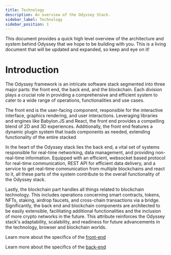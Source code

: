```yaml
---
title: Technology
description: An overview of the Odyssey Stack.
sidebar_label: Technology
sidebar_position: 1
---
```

This document provides a quick high level overview of the architecture and system behind Odyssey that we hope to be building with you. This is a living document that will be updated and expanded, so keep and eye on it!

# Introduction

The Odyssey framework is an intricate software stack segmented into three major parts: the front end, the back end, and the blockchain. Each division plays a crucial role in providing a comprehensive and efficient system to cater to a wide range of operations, functionalities and use cases.

The front end is the user-facing component, responsible for the interactive interface, graphics rendering, and user interactions. Leveraging libraries and engines like Babylon.JS and React, the front end provides a compelling blend of 2D and 3D experiences. Additionally, the front end features a dynamic plugin system that loads components as needed, extending functionality of the entire stacked

In the heart of the Odyssey stack lies the back end, a vital set of systems responsible for real-time networking, data management, and providing non-real-time information. Equipped with an efficient, websocket based protocol for real-time communication, REST API for efficient data delivery, and a service to get real-time communication from multiple blockchains and react to it, all these parts of the system contribute to the overall functionality of the Odyssey stack.

Lastly, the blockchain part handles all things related to blockchain technology. This includes operations concerning smart contracts, tokens, NFTs, staking, airdrop faucets, and cross-chain transactions via a bridge. Significantly, the back end and blockchain components are architected to be easily extensible, facilitating additional functionalities and the inclusion of more crypto networks in the future. This attribute reinforces the Odyssey stack's adaptability, scalability, and readiness for future advancements in the technology, browser and blockchain worlds.

Learn more about the specifics of the [front-end](build/front-end)

Learn more about the specifics of the [back-end](build/back-end)

